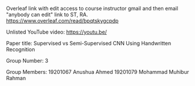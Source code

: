 Overleaf link with edit access to course instructor gmail and then email "anybody can edit" link to ST, RA. https://www.overleaf.com/read/bpqtskygcpdp

Unlisted YouTube video: https://youtu.be/

Paper title: Supervised vs Semi-Supervised CNN Using
Handwritten Recognition

Group Number: 3

Group Members: 19201067 Anushua Ahmed 19201079 Mohammad Muhibur Rahman